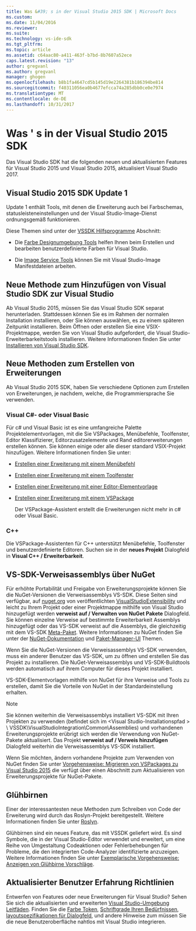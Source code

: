 ```yaml
---
title: Was &#39; s in der Visual Studio 2015 SDK | Microsoft Docs
ms.custom: 
ms.date: 11/04/2016
ms.reviewer: 
ms.suite: 
ms.technology: vs-ide-sdk
ms.tgt_pltfrm: 
ms.topic: article
ms.assetid: c64aac80-a411-463f-b7bd-8b7607a52ece
caps.latest.revision: "13"
author: gregvanl
ms.author: gregvanl
manager: ghogen
ms.openlocfilehash: b8b1fa4647cd5b145d19e2264381b186394be814
ms.sourcegitcommit: f40311056ea0b4677efcca74a285dbb0ce0e7974
ms.translationtype: MT
ms.contentlocale: de-DE
ms.lasthandoff: 10/31/2017
---
```

# <a name="what39s-new-in-the-visual-studio-2015-sdk"></a>Was &#39; s in der Visual Studio 2015 SDK
Das Visual Studio SDK hat die folgenden neuen und aktualisierten Features für Visual Studio 2015 und Visual Studio 2015, aktualisiert Visual Studio 2017.  
  
## <a name="vs-2015-sdk-update-1"></a>Visual Studio 2015 SDK Update 1  
 Update 1 enthält Tools, mit denen die Erweiterung auch bei Farbschemas, statusleisteneinstellungen und der Visual Studio-Image-Dienst ordnungsgemäß funktionieren.  
  
 Diese Themen sind unter der [VSSDK Hilfsprogramme](../extensibility/internals/vssdk-utilities.md) Abschnitt:  
  
-   Die [Farbe Designumgebung Tools](../extensibility/internals/color-theming-tools.md) helfen Ihnen beim Erstellen und bearbeiten benutzerdefinierte Farben für Visual Studio.  
  
-   Die [Image Service Tools](../extensibility/internals/image-service-tools.md) können Sie mit Visual Studio-Image Manifestdateien arbeiten.  
  
## <a name="new-way-to-add-the-visual-studio-sdk-to-visual-studio"></a>Neue Methode zum Hinzufügen von Visual Studio SDK zur Visual Studio  
 Ab Visual Studio 2015, müssen Sie das Visual Studio SDK separat herunterladen. Stattdessen können Sie es im Rahmen der normalen Installation installieren, oder Sie können auswählen, es zu einem späteren Zeitpunkt installieren. Beim Öffnen oder erstellen Sie eine VSIX-Projektmappe, werden Sie von Visual Studio aufgefordert, die Visual Studio-Erweiterbarkeitstools installieren. Weitere Informationen finden Sie unter [Installieren von Visual Studio SDK](../extensibility/installing-the-visual-studio-sdk.md).  
  
## <a name="new-ways-of-creating-extensions"></a>Neue Methoden zum Erstellen von Erweiterungen  
 Ab Visual Studio 2015 SDK, haben Sie verschiedene Optionen zum Erstellen von Erweiterungen, je nachdem, welche, die Programmiersprache Sie verwenden.  
  
### <a name="visual-c-and-visual-basic"></a>Visual C#- oder Visual Basic  
 Für c# und Visual Basic ist es eine umfangreiche Palette Projektelementvorlagen, mit die Sie VSPackages, Menübefehle, Toolfenster, Editor Klassifizierer, Editorzusatzelemente und Rand editorerweiterungen erstellen können. Sie können einige oder alle dieser standard VSIX-Projekt hinzufügen. Weitere Informationen finden Sie unter:  
  
-   [Erstellen einer Erweiterung mit einem Menübefehl](../extensibility/creating-an-extension-with-a-menu-command.md)  
  
-   [Erstellen einer Erweiterung mit einem Toolfenster](../extensibility/creating-an-extension-with-a-tool-window.md)  
  
-   [Erstellen einer Erweiterung mit einer Editor-Elementvorlage](../extensibility/creating-an-extension-with-an-editor-item-template.md)  
  
-   [Erstellen einer Erweiterung mit einem VSPackage](../extensibility/creating-an-extension-with-a-vspackage.md)  
  
     Der VSPackage-Assistent erstellt die Erweiterungen nicht mehr in c# oder Visual Basic.  
  
### <a name="c"></a>C++  
 Die VSPackage-Assistenten für C++ unterstützt Menübefehle, Toolfenster und benutzerdefinierte Editoren. Suchen sie in der **neues Projekt** Dialogfeld in **Visual C++ / Erweiterbarkeit**.  
  
## <a name="vs-sdk-reference-assemblies-via-nuget"></a>VS-SDK-Verweisassemblys über NuGet  
 Für erhöhte Portabilität und Freigabe von Erweiterungsprojekte können Sie die NuGet-Versionen die Verweisassemblys VS-SDK.  Diese Seiten sind verfügbar, auf [nuget.org](http://www.nuget.org) von veröffentlichten [VisualStudioExtensibility](http://www.nuget.org/profiles/VisualStudioExtensibility) und leicht zu Ihrem Projekt oder einer Projektmappe mithilfe von Visual Studio hinzugefügt werden **verweist auf / Verwalten von NuGet Pakete** Dialogfeld. Sie können einzelne Verweise auf bestimmte Erweiterbarkeit Assemblys hinzugefügt oder das VS-SDK verweist auf die Assemblys, die gleichzeitig mit dem VS-SDK [Meta-Paket](http://www.nuget.org/packages/VSSDK_Reference_Assemblies). Weitere Informationen zu NuGet finden Sie unter der [NuGet-Dokumentation](http://docs.microsoft.com/NuGet) und [Paket-Manager-UI](http://docs.microsoft.com/NuGet/Tools/Package-Manager-UI) Themen.  
  
 Wenn Sie die NuGet-Versionen die Verweisassemblys VS-SDK verwenden, muss ein anderer Benutzer das VS-SDK, um zu öffnen und erstellen Sie das Projekt zu installieren.  Die NuGet-Verweisassemblys und VS-SDK-Buildtools werden automatisch auf ihrem Computer für dieses Projekt installiert.  
  
 VS-SDK-Elementvorlagen mithilfe von NuGet für ihre Verweise und Tools zu erstellen, damit Sie die Vorteile von NuGet in der Standardeinstellung erhalten.  
  
> [!NOTE]
>  Sie können weiterhin die Verweisassemblys installiert VS-SDK mit Ihren Projekten zu verwenden (befindet sich im \<Visual Studio-Installationspfad > \ VSSDK\VisualStudioIntegration\Common\Assemblies) und vorhandenen Erweiterungsprojekte erübrigt sich werden die Verwendung von NuGet-Pakete aktualisiert.  Das Projekt **verweist auf / Verweis hinzufügen** Dialogfeld weiterhin die Verweisassemblys VS-SDK installiert.  
>   
>  Wenn Sie möchten, ändern vorhandene Projekte zum Verwenden von NuGet finden Sie unter [Vorgehensweise: Migrieren von VSPackages zu Visual Studio 2015](../extensibility/how-to-migrate-extensibility-projects-to-visual-studio-2015.md) die verfügt über einen Abschnitt zum Aktualisieren von Erweiterungsprojekte für NuGet-Pakete.  
  
## <a name="light-bulbs"></a>Glühbirnen  
 Einer der interessantesten neue Methoden zum Schreiben von Code der Erweiterung wird durch das Roslyn-Projekt bereitgestellt. Weitere Informationen finden Sie unter [Roslyn](https://github.com/dotnet/Roslyn).  
  
 Glühbirnen sind ein neues Feature, das mit VSSDK geliefert wird. Es sind Symbole, die in der Visual Studio-Editor verwendet und erweitert, um eine Reihe von Umgestaltung Codeaktionen oder Fehlerbehebungen für Probleme, die den integrierten Code-Analyzer identifizierte anzuzeigen. Weitere Informationen finden Sie unter [Exemplarische Vorgehensweise: Anzeigen von Glühbirne Vorschläge](../extensibility/walkthrough-displaying-light-bulb-suggestions.md).  
  
## <a name="updated-user-experience-guidelines"></a>Aktualisierter Benutzer Erfahrung Richtlinien  
 Entwerfen von Features oder neue Erweiterungen für Visual Studio? Sehen Sie sich die aktualisierten und erweiterten [Visual Studio-Umgebung Leitfäden](../extensibility/ux-guidelines/visual-studio-user-experience-guidelines.md).  Finden Sie die [Farbe Token](../extensibility/ux-guidelines/shared-colors-for-visual-studio.md), [Schriftgrade Ihren Bedürfnissen](../extensibility/ux-guidelines/fonts-and-formatting-for-visual-studio.md), [layoutspezifikationen für Dialogfeld](../extensibility/ux-guidelines/layout-for-visual-studio.md), und andere Hinweise zum müssen Sie die neue Benutzeroberfläche nahtlos mit Visual Studio integrieren.